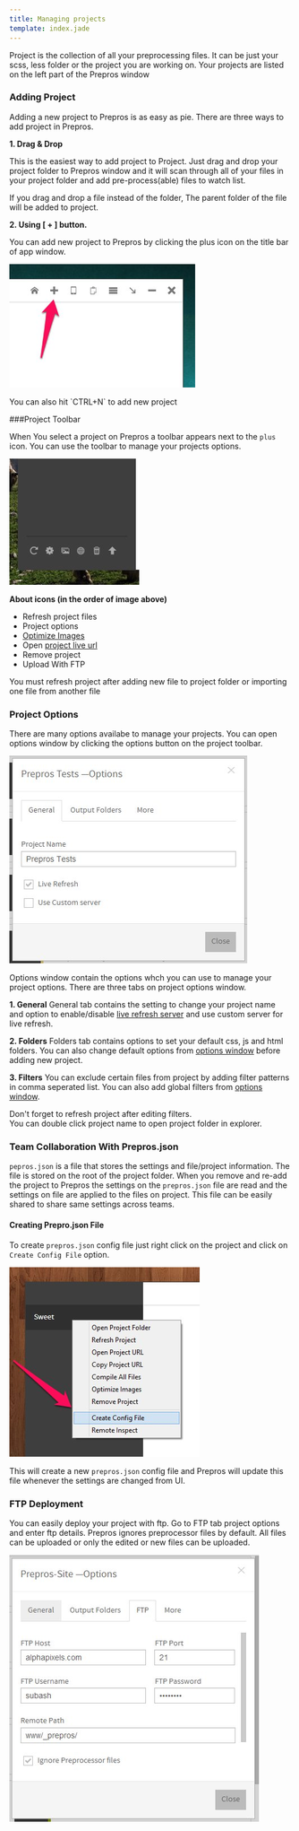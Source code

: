```yaml
---
title: Managing projects
template: index.jade
---
```


Project is the collection of all your preprocessing files. It can be just your scss, less folder or the project you are working on. Your projects are listed on the left part of the Prepros window

### Adding Project
Adding a new project to Prepros is as easy as pie. There are three ways to add project in Prepros.

__1. Drag &amp; Drop__

This is the easiest way to add project to Project. Just drag and drop your project folder to Prepros window and it will scan through all of your files in your project folder and add pre-process(able) files to watch list.

If you drag and drop a file instead of the folder, The parent folder of the file will be added to project.

__2. Using [ + ] button.__

You can add new project to Prepros by clicking the plus icon on the title bar of app window.

![Using plus icon to add new project](img/projects/plus-icon.jpg)

<div class="alert alert-info">You can also hit `CTRL+N` to add new project</div>

###Project Toolbar

When You select a project on Prepros a toolbar appears next to the `plus` icon. You can use the toolbar to manage your projects options.

![Option Toolbar](img/projects/toolbar.jpg)

__About icons (in the order of image above)__

* Refresh project files
* Project options
* [Optimize Images](image-optimization.html)
* Open [project live url](live-refresh.html)
* Remove project
* Upload With FTP

<div class="alert alert-info">You must refresh project after adding new file to project folder or importing one file from another file</div>

### Project Options
There are many options availabe to manage your projects. You can open options window by clicking the options button on the project toolbar.

![Project Options](img/projects/options.jpg)

Options window contain the options whch you can use to manage your project options. There are three tabs on project options window.

__1. General__
General tab contains the setting to change your project name and option to enable/disable [live refresh server](live-refresh.html) and use custom server for live refresh.

__2. Folders__
Folders tab contains options to set your default css, js and html folders.
You can also change default options from [options window](config.html) before adding new project.

__3. Filters__
You can exclude certain files from project by adding filter patterns in comma seperated list. You can also add global filters from [options window](config.html).
<div class="alert alert-info">Don't forget to refresh project after editing filters.</div>


<div class="alert alert-info">You can double click project name to open project folder in explorer.</div>

<h3 id="json">Team Collaboration With Prepros.json</h1>

`pepros.json` is a file that stores the settings and file/project information. The file is stored on the root of the project folder. When you remove and re-add the project to Prepros the settings on the `prepros.json` file are read and the settings on file are applied to the files on project. This file can be easily shared to share same settings across teams.


#### Creating Prepro.json File

To create `prepros.json` config file just right click on the project and click on `Create Config File` option.

![Creating Prepros.json File](img/projects/json.jpg)

This will create a new `prepros.json` config file and Prepros will update this file whenever the settings are changed from UI.


<h3 id="ftp">FTP Deployment</h1>

You can easily deploy your project with ftp. Go to FTP tab project options and enter ftp details. Prepros ignores preprocessor files by default. All files can be uploaded or only the edited or new files can be uploaded.

![](img/projects/ftp.jpg)